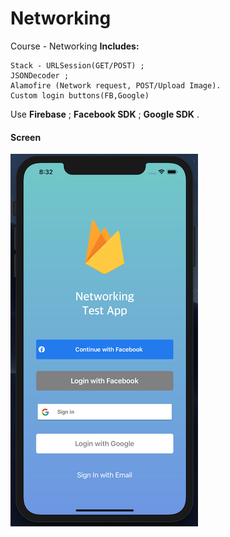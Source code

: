 # Networking
Course - Networking
**Includes:**
```
Stack - URLSession(GET/POST) ;
JSONDecoder ;
Alamofire (Network request, POST/Upload Image).
Custom login buttons(FB,Google)

 ```
 
Use **Firebase** ;
    **Facebook SDK** ;
    **Google SDK** .

#### Screen
![Home screen](https://github.com/DmitryYatsyuk-dv/Networking/blob/master/Networking/Assets.xcassets/mainScreen.png?raw=true)
